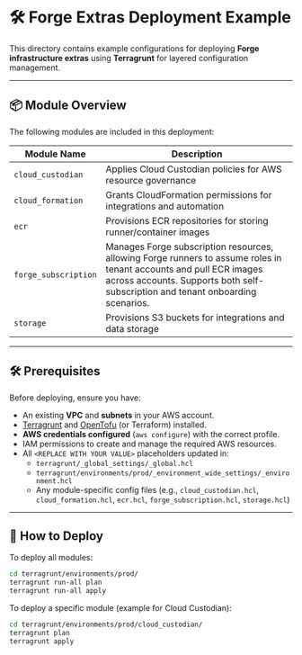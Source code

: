 # 🛠️ Forge Extras Deployment Example

This directory contains example configurations for deploying **Forge infrastructure extras** using **Terragrunt** for layered configuration management.

---

## 📦 Module Overview

The following modules are included in this deployment:

| Module Name         | Description                                                      |
|---------------------|------------------------------------------------------------------|
| `cloud_custodian`   | Applies Cloud Custodian policies for AWS resource governance     |
| `cloud_formation`   | Grants CloudFormation permissions for integrations and automation|
| `ecr`               | Provisions ECR repositories for storing runner/container images  |
| `forge_subscription` | Manages Forge subscription resources, allowing Forge runners to assume roles in tenant accounts and pull ECR images across accounts. Supports both self-subscription and tenant onboarding scenarios. |
| `storage`           | Provisions S3 buckets for integrations and data storage          |

---

## 🛠️ Prerequisites

Before deploying, ensure you have:

- An existing **VPC** and **subnets** in your AWS account.
- [Terragrunt](https://terragrunt.gruntwork.io/) and [OpenTofu](https://opentofu.org/) (or Terraform) installed.
- **AWS credentials configured** (`aws configure`) with the correct profile.
- IAM permissions to create and manage the required AWS resources.
- All `<REPLACE WITH YOUR VALUE>` placeholders updated in:
  - `terragrunt/_global_settings/_global.hcl`
  - `terragrunt/environments/prod/_environment_wide_settings/_environment.hcl`
  - Any module-specific config files (e.g., `cloud_custodian.hcl`, `cloud_formation.hcl`, `ecr.hcl`, `forge_subscription.hcl`, `storage.hcl`)

---

## 🚀 How to Deploy

To deploy all modules:

```sh
cd terragrunt/environments/prod/
terragrunt run-all plan
terragrunt run-all apply
```

To deploy a specific module (example for Cloud Custodian):

```sh
cd terragrunt/environments/prod/cloud_custodian/
terragrunt plan
terragrunt apply
```
